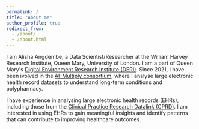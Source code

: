 ```yaml
---
permalink: /
title: "About me"
author_profile: true
redirect_from: 
  - /about/
  - /about.html
---
```


I am Alisha Angdembe, a Data Scientist/Researcher at the William Harvey Research Institute, Queen Mary, University of London. I am a part of Queen Mary's [Digital Environment Research Institute (DERI)](https://www.qmul.ac.uk/deri/). Since 2021, I have been ivolved in the [AI-Multiply consortium](http://ai-multiply.co.uk/who-we-are/), where I analyse large electronic health record datasets to understand long-term conditions and polypharmacy.

I have experience in analysing large electronic health records (EHRs), including those from the [Clinical Practice Research Datalink (CPRD)](https://www.cprd.com). I am interested in using EHRs to gain meaningful insights and identify patterns that can contribute to improving healthcare outcomes.



